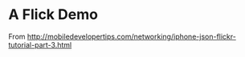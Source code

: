 A Flick Demo
===========

From http://mobiledevelopertips.com/networking/iphone-json-flickr-tutorial-part-3.html
